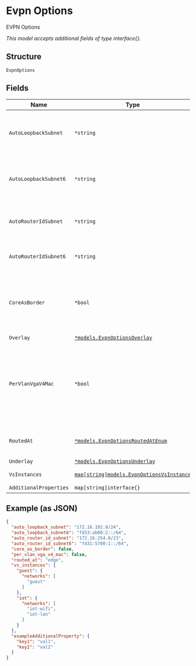 
# Evpn Options

EVPN Options

*This model accepts additional fields of type interface{}.*

## Structure

`EvpnOptions`

## Fields

| Name | Type | Tags | Description |
|  --- | --- | --- | --- |
| `AutoLoopbackSubnet` | `*string` | Optional | optional, for dhcp_relay, unique loopback IPs are required for ERB or IPClos where we can set option-82 server_id-overrides<br>**Default**: `"172.16.192.0/24"` |
| `AutoLoopbackSubnet6` | `*string` | Optional | optional, for dhcp_relay, unique loopback IPs are required for ERB or IPClos where we can set option-82 server_id-overrides<br>**Default**: `"fd33:ab00:2::/64"` |
| `AutoRouterIdSubnet` | `*string` | Optional | optional, this generates router_id automatically, if specified, `router_id_prefix` is ignored<br>**Default**: `"172.16.254.0/23"` |
| `AutoRouterIdSubnet6` | `*string` | Optional | optional, this generates router_id automatically, if specified, `router_id_prefix` is ignored |
| `CoreAsBorder` | `*bool` | Optional | optional, for ERB or CLOS, you can either use esilag to upstream routers or to also be the virtual-gateway<br>when `routed_at` != `core`, whether to do virtual-gateway at core as well<br>**Default**: `false` |
| `Overlay` | [`*models.EvpnOptionsOverlay`](../../doc/models/evpn-options-overlay.md) | Optional | - |
| `PerVlanVgaV4Mac` | `*bool` | Optional | only for by Core-Distribution architecture when `evpn_options.routed_at`==`core`. By default, JUNOS uses 00-00-5e-00-01-01 as the virtual-gateway-address's<br>v4_mac. If enabled, 00-00-5e-00-XX-YY will be used (where XX=vlan_id/256, YY=vlan_id%256)'<br>**Default**: `false` |
| `RoutedAt` | [`*models.EvpnOptionsRoutedAtEnum`](../../doc/models/evpn-options-routed-at-enum.md) | Optional | optional, where virtual-gateway should reside. enum: `core`, `distribution`, `edge`<br>**Default**: `"edge"` |
| `Underlay` | [`*models.EvpnOptionsUnderlay`](../../doc/models/evpn-options-underlay.md) | Optional | - |
| `VsInstances` | [`map[string]models.EvpnOptionsVsInstance`](../../doc/models/evpn-options-vs-instance.md) | Optional | optional, for EX9200 only to seggregate virtual-switches |
| `AdditionalProperties` | `map[string]interface{}` | Optional | - |

## Example (as JSON)

```json
{
  "auto_loopback_subnet": "172.16.192.0/24",
  "auto_loopback_subnet6": "fd33:ab00:2::/64",
  "auto_router_id_subnet": "172.16.254.0/23",
  "auto_router_id_subnet6": "fd31:5700:1::/64",
  "core_as_border": false,
  "per_vlan_vga_v4_mac": false,
  "routed_at": "edge",
  "vs_instances": {
    "guest": {
      "networks": [
        "guest"
      ]
    },
    "iot": {
      "networks": [
        "iot-wifi",
        "iot-lan"
      ]
    }
  },
  "exampleAdditionalProperty": {
    "key1": "val1",
    "key2": "val2"
  }
}
```

